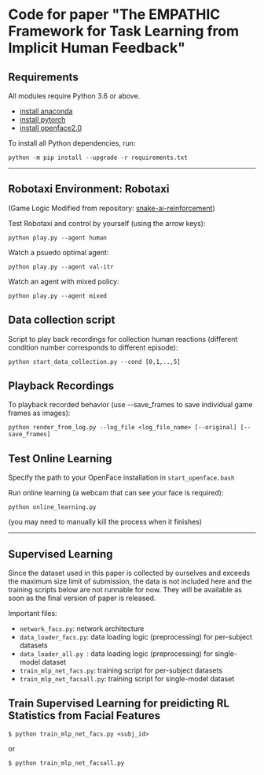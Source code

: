 # Code for paper "The EMPATHIC Framework for Task Learning from Implicit Human Feedback"


## Requirements
All modules require Python 3.6 or above. 

- [install anaconda](https://docs.anaconda.com/anaconda/install/)
- [install pytorch](https://pytorch.org/get-started/locally/)
- [install openface2.0](https://github.com/TadasBaltrusaitis/OpenFace)


To install all Python dependencies, run:
```
python -m pip install --upgrade -r requirements.txt
```


---------------------------------------------------------------------------------------

## Robotaxi Environment: Robotaxi
(Game Logic Modified from repository: [snake-ai-reinforcement](https://github.com/YuriyGuts/snake-ai-reinforcement))


Test Robotaxi and control by yourself (using the arrow keys):
```
python play.py --agent human
```

Watch a psuedo optimal agent:
```
python play.py --agent val-itr
```

Watch an agent with mixed policy:
```
python play.py --agent mixed
```

## Data collection script

Script to play back recordings for collection human reactions (different condition number corresponds to different episode):
```
python start_data_collection.py --cond [0,1,..,5] 
```

## Playback Recordings
To playback recorded behavior (use --save_frames to save individual game frames as images):
```
python render_from_log.py --log_file <log_file_name> [--original] [--save_frames]
```

## Test Online Learning

Specify the path to your OpenFace installation in `start_openface.bash`

Run online learning (a webcam that can see your face is required):
```
python online_learning.py
```
(you may need to manually kill the process when it finishes)


---------------------------------------------------------------------------------------

## Supervised Learning
Since the dataset used in this paper is collected by ourselves and exceeds the maximum size limit of submission, the data is not included here and the training scripts below are not runnable for now. They will be available as soon as the final version of paper is released.

Important files:
- `network_facs.py`: network architecture
- `data_loader_facs.py`: data loading logic (preprocessing) for per-subject datasets
- `data_loader_all.py `: data loading logic (preprocessing) for single-model dataset
- `train_mlp_net_facs.py`: training script  for per-subject datasets
- `train_mlp_net_facsall.py`: training script for single-model dataset

## Train Supervised Learning for preidicting RL Statistics from Facial Features
```
$ python train_mlp_net_facs.py <subj_id>
```
or 
```
$ python train_mlp_net_facsall.py
```
